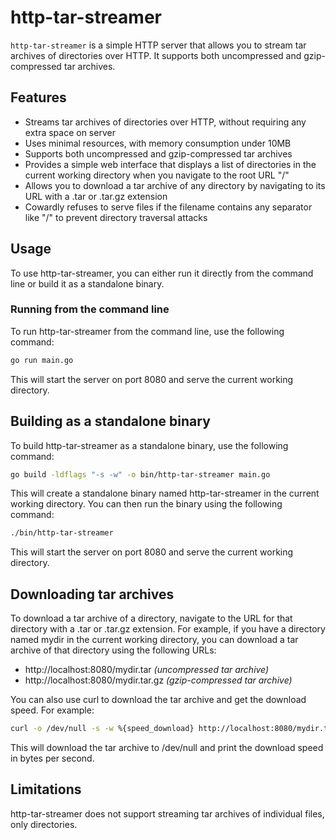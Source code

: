 # http-tar-streamer

`http-tar-streamer` is a simple HTTP server that allows you to stream tar archives of directories over HTTP. It supports both uncompressed and gzip-compressed tar archives.

## Features

- Streams tar archives of directories over HTTP, without requiring any extra space on server
- Uses minimal resources, with memory consumption under 10MB
- Supports both uncompressed and gzip-compressed tar archives
- Provides a simple web interface that displays a list of directories in the current working directory when you navigate to the root URL "/"
- Allows you to download a tar archive of any directory by navigating to its URL with a .tar or .tar.gz extension
- Cowardly refuses to serve files if the filename contains any separator like "/" to prevent directory traversal attacks

## Usage

To use http-tar-streamer, you can either run it directly from the command line or build it as a standalone binary.

### Running from the command line

To run http-tar-streamer from the command line, use the following command:

```sh
go run main.go
```

This will start the server on port 8080 and serve the current working directory.

## Building as a standalone binary

To build http-tar-streamer as a standalone binary, use the following command:

```sh
go build -ldflags "-s -w" -o bin/http-tar-streamer main.go
```

This will create a standalone binary named http-tar-streamer in the current working directory. You can then run the binary using the following command:

```sh
./bin/http-tar-streamer
```

This will start the server on port 8080 and serve the current working directory.

## Downloading tar archives

To download a tar archive of a directory, navigate to the URL for that directory with a .tar or .tar.gz extension. For example, if you have a directory named mydir in the current working directory, you can download a tar archive of that directory using the following URLs:

- http://localhost:8080/mydir.tar *(uncompressed tar archive)*
- http://localhost:8080/mydir.tar.gz *(gzip-compressed tar archive)*

You can also use curl to download the tar archive and get the download speed. For example:

```sh 
curl -o /dev/null -s -w %{speed_download} http://localhost:8080/mydir.tar
```

This will download the tar archive to /dev/null and print the download speed in bytes per second.

## Limitations

http-tar-streamer does not support streaming tar archives of individual files, only directories.

